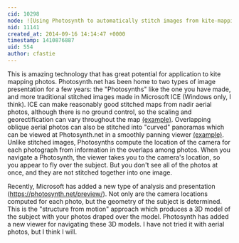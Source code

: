 ```yaml
---
cid: 10298
node: ![Using Photosynth to automatically stitch images from kite-mapping](../notes/espero/09-13-2014/using-photosynth-to-automatically-stitch-images-from-kite-mapping)
nid: 11141
created_at: 2014-09-16 14:14:47 +0000
timestamp: 1410876887
uid: 554
author: cfastie
---
```


This is amazing technology that has great potential for application to kite mapping photos. Photosynth.net has been home to two types of image presentation for a few years: the "Photosynths" like the one you have made, and more traditional stitched images made in Microsoft ICE (Windows only, I think). ICE can make reasonably good stitched maps from nadir aerial photos, although there is no ground control, so the scaling and georectification can vary throughout the map [(example)](http://publiclab.org/notes/cfastie/06-22-2014/titan-2-ir).  Overlapping oblique aerial photos can also be stitched into "curved" panoramas which can be viewed at Photosynth.net in a smoothly panning viewer [(example)](https://photosynth.net/view.aspx?cid=1f65dcb9-6c0d-4d84-99e6-ab7569eef21b). Unlike stitched images, Photosynths compute the location of the camera for each photograph from information in the overlaps among photos. When you navigate a Photosynth, the viewer takes you to the camera's location, so you appear to fly over the subject. But you don't see all of the photos at once, and they are not stitched together into one image.

Recently, Microsoft has added a new type of analysis and presentation (https://photosynth.net/preview/). Not only are the camera locations computed for each photo, but the geometry of the subject is determined. This is the "structure from motion" approach which produces a 3D model of the subject with your photos draped over the model. Photosynth has added a new viewer for navigating these 3D models. I have not tried it with aerial photos, but I think I will.